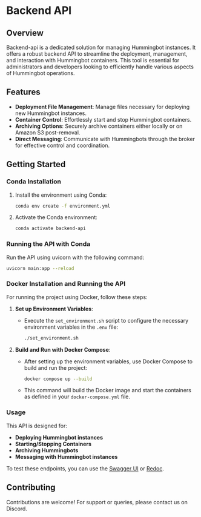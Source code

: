 # Backend API 

## Overview
Backend-api is a dedicated solution for managing Hummingbot instances. It offers a robust backend API to streamline the deployment, management, and interaction with Hummingbot containers. This tool is essential for administrators and developers looking to efficiently handle various aspects of Hummingbot operations.

## Features
- **Deployment File Management**: Manage files necessary for deploying new Hummingbot instances.
- **Container Control**: Effortlessly start and stop Hummingbot containers.
- **Archiving Options**: Securely archive containers either locally or on Amazon S3 post-removal.
- **Direct Messaging**: Communicate with Hummingbots through the broker for effective control and coordination.

## Getting Started

### Conda Installation
1. Install the environment using Conda:
   ```bash
   conda env create -f environment.yml
   ```
2. Activate the Conda environment:
   ```bash
   conda activate backend-api
   ```

### Running the API with Conda
Run the API using uvicorn with the following command:
   ```bash
   uvicorn main:app --reload
   ```

### Docker Installation and Running the API
For running the project using Docker, follow these steps:

1. **Set up Environment Variables**:
   - Execute the `set_environment.sh` script to configure the necessary environment variables in the `.env` file:
     ```bash
     ./set_environment.sh
     ```

2. **Build and Run with Docker Compose**:
   - After setting up the environment variables, use Docker Compose to build and run the project:
     ```bash
     docker compose up --build
     ```

   - This command will build the Docker image and start the containers as defined in your `docker-compose.yml` file.

### Usage
This API is designed for:
- **Deploying Hummingbot instances**
- **Starting/Stopping Containers**
- **Archiving Hummingbots**
- **Messaging with Hummingbot instances**

To test these endpoints, you can use the [Swagger UI](http://localhost:8000/docs) or [Redoc](http://localhost:8000/redoc).

## Contributing
Contributions are welcome! For support or queries, please contact us on Discord.
